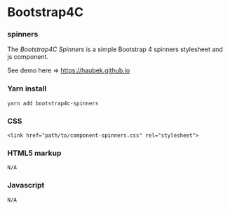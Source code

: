 # Bootstrap4C

### spinners

The *Bootstrap4C Spinners* is a simple Bootstrap 4 spinners stylesheet and js component.

See demo here => https://haubek.github.io

### Yarn install

```
yarn add bootstrap4c-spinners
```

### CSS

```
<link href="path/to/component-spinners.css" rel="stylesheet">
```

### HTML5 markup

```
N/A
```

### Javascript

```
N/A
```

